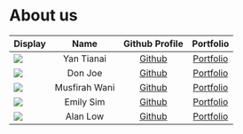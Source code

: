 # About us

Display |   Name   | Github Profile | Portfolio 
--------|:--------:|:--------------:|:---------:
![](https://avatars.githubusercontent.com/u/95752177?s=400&v=4) | Yan Tianai | [Github](https://github.com/TianaiYan) | [Portfolio](docs/team/johndoe.md)
![](https://via.placeholder.com/100.png?text=Photo) | Don Joe | [Github](https://github.com/) | [Portfolio](docs/team/johndoe.md)
![](https://avatars.githubusercontent.com/u/69451253?s=400&v=4) | Musfirah Wani | [Github](https://github.com/Musfirahe0556596) | [Portfolio](docs/team/johndoe.md)
![](https://via.placeholder.com/100.png?text=Photo) | Emily Sim | [Github](https://github.com/emilysim00) | [Portfolio](docs/team/emily.md)
![](https://avatars.githubusercontent.com/u/30099983?size=100) |  Alan Low  | [Github](https://github.com/alanlowzies) | [Portfolio](docs/team/alanlowzies.md)

